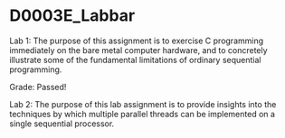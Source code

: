 # D0003E_Labbar

Lab 1: The purpose of this assignment is to exercise C programming immediately on the bare metal computer hardware, and to concretely illustrate some of the fundamental limitations of ordinary sequential programming.

Grade: Passed!

Lab 2: The purpose of this lab assignment is to provide insights into the techniques by which multiple parallel threads can be implemented on a single sequential processor.
